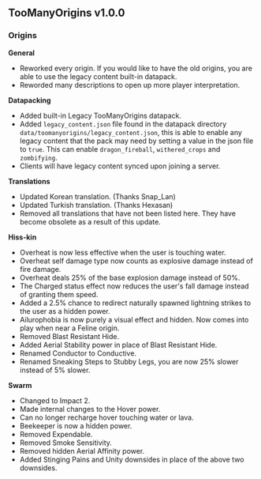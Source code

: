 ## TooManyOrigins v1.0.0
### Origins
**General**
- Reworked every origin. If you would like to have the old origins, you are able to use the legacy content built-in datapack.
- Reworded many descriptions to open up more player interpretation.

**Datapacking**
- Added built-in Legacy TooManyOrigins datapack.
- Added `legacy_content.json` file found in the datapack directory `data/toomanyorigins/legacy_content.json`, this is able to enable any legacy content that the pack may need by setting a value in the json file to `true`. This can enable `dragon_fireball`, `withered_crops` and `zombifying`.
- Clients will have legacy content synced upon joining a server.

**Translations**
- Updated Korean translation. (Thanks Snap_Lan)
- Updated Turkish translation. (Thanks Hexasan)
- Removed all translations that have not been listed here. They have become obsolete as a result of this update.

**Hiss-kin**
- Overheat is now less effective when the user is touching water.
- Overheat self damage type now counts as explosive damage instead of fire damage.
- Overheat deals 25% of the base explosion damage instead of 50%.
- The Charged status effect now reduces the user's fall damage instead of granting them speed.
- Added a 2.5% chance to redirect naturally spawned lightning strikes to the user as a hidden power.
- Ailurophobia is now purely a visual effect and hidden. Now comes into play when near a Feline origin.
- Removed Blast Resistant Hide.
- Added Aerial Stability power in place of Blast Resistant Hide.
- Renamed Conductor to Conductive.
- Renamed Sneaking Steps to Stubby Legs, you are now 25% slower instead of 5% slower.

**Swarm**
- Changed to Impact 2.
- Made internal changes to the Hover power.
- Can no longer recharge hover touching water or lava.
- Beekeeper is now a hidden power.
- Removed Expendable.
- Removed Smoke Sensitivity.
- Removed hidden Aerial Affinity power.
- Added Stinging Pains and Unity downsides in place of the above two downsides.